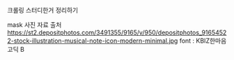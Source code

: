 크롤링 스터디한거 정리하기

mask 사진 자료 출처 https://st2.depositphotos.com/3491355/9165/v/950/depositphotos_91654522-stock-illustration-musical-note-icon-modern-minimal.jpg
font : KBIZ한마음고딕 B
